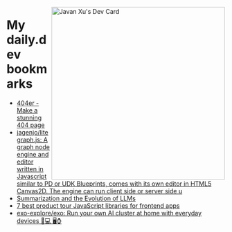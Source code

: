 
<a href="https://app.daily.dev/JavanXU"><img align="right" src="https://api.daily.dev/devcards/e45a150971844cd6959a94bb94e861ea.png?r=quw" width="400" alt="Javan Xu's Dev Card"/></a>

# My daily.dev bookmarks
<!-- daily.dev BOOKMARKS:START -->
- [404er - Make a stunning 404 page](https://app.daily.dev/posts/TjSuvcDwf?utm_source=rss&utm_medium=bookmarks&utm_campaign=6ueXw3FRNQzpNtewCDbI6)
- [jagenjo/litegraph.js: A graph node engine and editor written in Javascript similar to PD or UDK Blueprints, comes with its own editor in HTML5 Canvas2D. The engine can run client side or server side u](https://app.daily.dev/posts/6nMGfX0Oy?utm_source=rss&utm_medium=bookmarks&utm_campaign=6ueXw3FRNQzpNtewCDbI6)
- [Summarization and the Evolution of LLMs](https://app.daily.dev/posts/RUCK2HmFd?utm_source=rss&utm_medium=bookmarks&utm_campaign=6ueXw3FRNQzpNtewCDbI6)
- [7 best product tour JavaScript libraries for frontend apps](https://app.daily.dev/posts/ayCpCkYNk?utm_source=rss&utm_medium=bookmarks&utm_campaign=6ueXw3FRNQzpNtewCDbI6)
- [exo-explore/exo: Run your own AI cluster at home with everyday devices 📱💻 🖥️⌚](https://app.daily.dev/posts/Cs82WsHAB?utm_source=rss&utm_medium=bookmarks&utm_campaign=6ueXw3FRNQzpNtewCDbI6)
<!-- daily.dev BOOKMARKS:END -->
